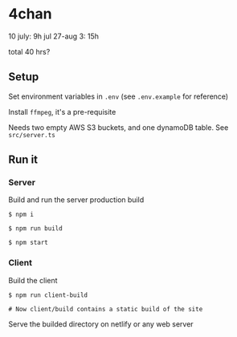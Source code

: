 # 4chan

10 july: 9h
jul 27-aug 3: 15h

total 40 hrs?

## Setup

Set environment variables in `.env` (see `.env.example` for reference)

Install `ffmpeg`, it's a pre-requisite

Needs two empty AWS S3 buckets, and one dynamoDB table. See `src/server.ts`

## Run it

### Server

Build and run the server production build

```
$ npm i

$ npm run build

$ npm start
```

### Client

Build the client

```
$ npm run client-build

# Now client/build contains a static build of the site
```

Serve the builded directory on netlify or any web server
